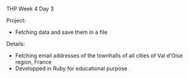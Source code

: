 THP Week 4 Day 3

Project: 
- Fetching data and save them in a file

Details: 
- Fetching email addresses of the townhalls of all cities of Val d'Oise region, France 
- Developped in Ruby for educational purpose
